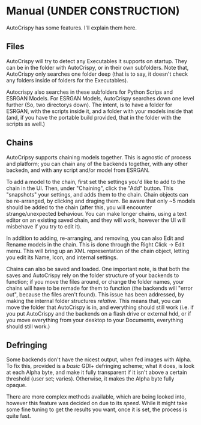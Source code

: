 # Manual (UNDER CONSTRUCTION)

AutoCrispy has some features.  I'll explain them here.

## Files

AutoCrispy will try to detect any Executables it supports on startup.  They can be in the folder with AutoCrispy, or in their own subfolders.  Note that, AutoCrispy only searches one folder deep (that is to say, it doesn't check any folders inside of folders for the Executables).

Autocrispy also searches in these subfolders for Python Scrips and ESRGAN Models.  For ESRGAN Models, AutoCrispy searches down one level further (So, two directorys down).  The intent, is to have a folder for ESRGAN, with the scripts inside it, and a folder with your models inside that (and, if you have the portable build provided, that in the folder with the scripts as well.)

## Chains

AutoCripsy supports chaining models together.  This is agnostic of process and platform; you can chain any of the backends together, with any other backedn, and with any script and/or model from ESRGAN.

To add a model to the chain, first set the settings you'd like to add to the chain in the UI.  Then, under "Chaining", click the "Add" button.  This "snapshots" your settings, and adds them to the chain.  Chain objects can be re-arranged, by clicking and draging them.  Be aware that only ~5 models should be added to the chain (after this, you will encounter strange/unexpected behaviour.  You can make longer chains, using a text editor on an existing saved chain, and they will work, however the UI will misbehave if you try to edit it).

In addition to adding, re-arranging, and removing, you can also Edit and Rename models in the chain.  This is done through the Right Click -> Edit menu.  This will bring up an XML representation of the chain object, letting you edit its Name, Icon, and internal settings.

Chains can also be saved and loaded.  One important note, is that both the saves and AutoCrispy rely on the folder structure of your backends to function; if you move the files around, or change the folder names, your chains will have to be remade for them to function (the backends will "error out", because the files aren't found).  This issue has been addressed, by making the internal folder structures *relative*.  This means that, you can move the folder that AutoCrispy is in, and everything should still work (i.e. if you put AutoCrispy and the backends on a flash drive or external hdd, or if you move everything from your desktop to your Documents, everything should still work.)

## Defringing

Some backends don't have the nicest output, when fed images with Alpha.  To fix this, provided is a *basic* GDI+ defringing scheme; what it does, is look at each Alpha byte, and make it fully transparent if it isn't above a certain threshold (user set; varies). Otherwise, it makes the Alpha byte fully opaque.

There are more complex methods available, which are being looked into, however this feature was decided on due to its *speed*.  While it might take some fine tuning to get the results you want, once it is set, the process is quite fast.
